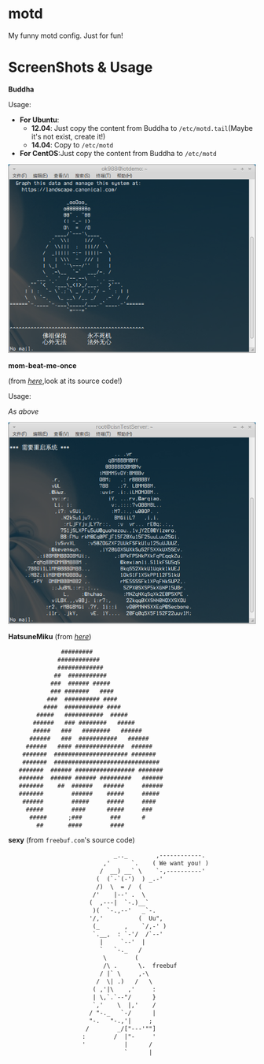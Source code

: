 motd
====

My funny motd config. Just for fun!

ScreenShots & Usage
===
 **Buddha**

Usage:

* **For Ubuntu**:
  * **12.04**: Just copy the content from Buddha to ``/etc/motd.tail``(Maybe it's not exist, create it!)
  * **14.04**: Copy to ``/etc/motd``
* **For CentOS**:Just copy the content from Buddha to ``/etc/motd``

![Alt text](screenshots/Buddha.png "Buddaha ScreenShort")


 **mom-beat-me-once**

(from [*here*](https://www.dnspod.cn/),look at its source code!)

Usage:

*As above*

![Alt text](screenshots/mom-beat-me-once.png "mom-beat-me-once")

 **HatsuneMiku**
(from [*here*](http://www.oschina.net/code/snippet_119695_38236))

```
               #########                       
              ############                     
              #############                    
             ##  ###########                   
            ###  ###### #####                  
            ### #######   ####                 
           ###  ########## ####                
          ####  ########### ####               
        #####   ###########  #####             
       ######   ### ########   #####           
       #####   ###   ########   ######         
      ######   ###  ###########   ######       
     ######   #### ##############  ######      
    #######  ##################### #######     
    #######  ##############################    
   #######  ###### ################# #######   
   #######  ###### ###### #########   ######   
   #######    ##  ######   ######     ######   
   #######        ######    #####     #####    
    ######        #####     #####     ####     
     #####        ####      #####     ###      
      #####      ;###        ###      #        
        ##       ####        ####              
```

**sexy**
(from ``freebuf.com``'s source code)

```
                              _.._        ,------------.
                           ,'      `.    ( We want you! )
                          /  __) __` \    `-,----------'
                         (  (`-`(-')  ) _.-'
                         /)  \  = /  (
                        /'    |--' .  \
                       (  ,---|  `-.)__`
                        )(  `-.,--'   _`-.
                       '/,'          (  Uu",
                        (_       ,    `/,-' )
                        `.__,  : `-'/  /`--'
                          |     `--'  |
                          `   `-._   /
                           \        (
                           /\ .      \.  freebuf
                          / |` \     ,-\
                         /  \| .)   /   \
                        ( ,'|\    ,'     :
                        | \,`.`--"/      }
                        `,'    \  |,'    /
                       / "-._   `-/      |
                       "-.   "-.,'|     ;
                      /        _/["---'""]
                     :        /  |"-     '
                     '           |      /
                                 `      |
```
